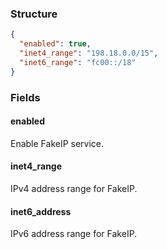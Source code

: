 ### Structure

```json
{
  "enabled": true,
  "inet4_range": "198.18.0.0/15",
  "inet6_range": "fc00::/18"
}
```

### Fields

#### enabled

Enable FakeIP service.

#### inet4_range

IPv4 address range for FakeIP.

#### inet6_address

IPv6 address range for FakeIP.
